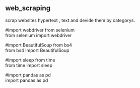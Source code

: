 ## web_scraping
scrap websites hypertext , text and devide them by categorys. 

#import webdriver from selenium  
from selenium import webdriver  

#import BeautifulSoup from bs4  
from bs4 import BeautifulSoup  

#import sleep from time  
from time import sleep  

#import pandas as pd  
import pandas as pd  

